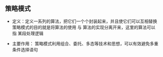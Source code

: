 ## 策略模式
+ 定义：定义一系列的算法，把它们一个个封装起来，并且使它们可以互相替换
  策略模式的目的就是将算法的使用 与 算法的实现分离开来，这里的算法可以指 某段处理逻辑

+ 主要作用：
  策略模式利用组合、委托、多态等技术和思想，可以有效避免多重条件选择语句